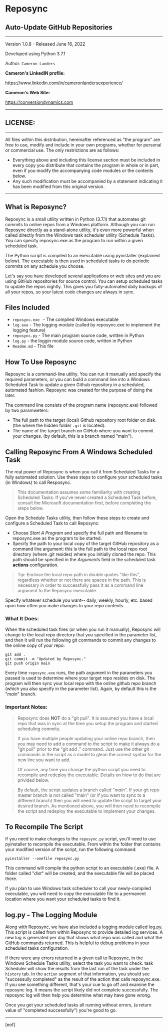 
# Reposync  
## Auto-Update GitHub Repositories  
  
--------------------------------------------------------------
Version 1.0.8 - Released June 16, 2022

Developed using Python 3.7.1

Author: `Cameron Landers`

__Cameron's LinkedIN profile:__ 

https://www.linkedin.com/in/cameronlandersexperience/
 
__Cameron's Web Site:__

https://conversiondynamics.com

--------------------------------------------------------------
## LICENSE:

--------------------------------------------------------------
All files within this distribution, hereinafter referenced as "the program" are free to use, modify and include in your own programs, whether for personal or commercial use. The only restrictions are as follows: 
- Everything above and including this license section must be included in every copy you distribute that contains the program in whole or in part, even if you modify the accompanying code modules or the contents below. 
- Any such modification must be accompanied by a statement indicating it has been modified from this original version. 

--------------------------------------------------------------
  
## What is Reposync?
Reposync is a small utility written in Python (3.7.1) that automates git commits to online repos from a Windows platform. Although you can run Reposync directly as a stand-alone utility, it's even more powerful when called directly from the Windows task scheduler utility (Schedule Tasks). You can specify reposync.exe as the program to run within a given scheduled task. 

The Python script is compiled to an executable using pyinstaller (explained below). 
The executable is then used in scheduled tasks to do periodic commits on any schedule you choose. 

Let's say you have developed several applications or web sites and you are using GitHub repositories for source control. You can setup scheduled tasks to update the repos nightly. This gives you fully-automated daily backups of all your repos, so your latest code changes are always in sync. 

## Files Included 
- `reposync.exe ` - The compiled Windows executable 
- `log.exe` - The logging module (called by reposync.exe to implement the logging feature)
- `reposync.py` - The main program source code, written in Python
- `log.py` - the loggin module source code, written in Python
- `Readme.md` - This file
 
## How To Use Reposync
Reposync is a command-line utility. You can run it manually and specify the required parameters, or you can build a command line into a Windows Scheduled Task to update a given Github repository in a scheduled, automated fashion. Reposync was created for the purpose of doing the later.

The command line consists of the program name (reposync.exe) followed by two paramweters:
- The full path to the target (local) Github repository root folder on disk. (the where the hidden folder `.git` is located).
- The name of the target branch on GitHub where you want to commit your changes. (by default, this is a branch named "main").

## Calling Reposync From A Windows Scheduled Task  
  
The real power of Reposync is when you call it from Scheduled Tasks for a fully automated solution. Use these steps to configure your scheduled tasks (in Windows) to call Resposync. 

>This documentation assumes some familiarity with creating Scheduled Tasks. If you've never created a Scheduled Task before, consult the Microsoft documentation first, before completing the steps below.

Open the Schedule Tasks utility, then follow these steps to create and configure a Scheduled Task to call Reposync:
- Choose _Start A Program_ and specify the full path and filename to reposync.exe as the program to be started. 
- Specify the path to your local copy of the target GitHub repository as a command line argument: this is the full path to the local repo root directory (where .git resides) where you initially cloned the repo. This path should be specified in the _Arguments_ field in the scheduled task __actions__ configuration.  

>Tip: Enclose the local repo path in double quotes "like this", regardless whether or not there are spaces in the path. This is necessary in order to successfully pass it as a command line argument to the Reposync executable.  
 
Specify whatever schedule you want-- daily, weekly, hourly, etc. based upon how often you make changes to your repo contents. 

### What It Does:

When the scheduled task fires (or when you run it manually), Reposync will change to the local repo directory that you specified in the parameter list, and then it will run the following git commands to commit any changes to the online copy of your repo: 
 
    git add . 
    git commit -m "Updated by Reposync." 
    git push origin main 

Every time `reposync.exe` runs, the path argument in the parameters you passed is used to determine where your target repo resides on disk. The program will then sync your local repo with the online github repo branch (which you also specify in the parameter list). Again, by default this is the "_main_" branch. 
 
### Important Notes: 
>Reposync does **NOT** do a "git pull". It is assumed you have a local repo that was in sync at the time you setup the program and started scheduling commits. 
> 
>If you have multiple people updating your online repo branch, then you may need to add a command to the script to make it always do a "git pull" prior to the "git add ." command. Just use the other git commands in the script as a model to glean the correct syntax for the new line you want to add.  
>  
>Of course, any time you change the python script you need to recompile and redeploy the executable. Details on hiow to do that are privided below. 
 
>By default, the script updates a branch called "_main_". If your git repo master branch is not called "main" (or if you want to sync to a different branch) then you will need to update the script to target your desired branch. As mentioned above, you will then need to recompile the script and redeploy the executable to implement your changes. 

## To Recompile The Script  
If you need to make changes to the `reposync.py` script, you'll need to use pyinstaller to recompile the executable. From within the folder that contains your modified version of the script, run the following command:  

    pyinstaller --onefile reposync.py

This command will compile the python script to an executable (.exe) file. A folder called "_dist_" will be created, and the executable file will be placed there. 
 
If you plan to use Windows task scheduler to call your newly-compiled executable, you will need to copy the executable file to a permanent location where you want your scheduled tasks to find it.   

## log.py - The Logging Module

Along with Reposync, we have also included a logging module called log.py. This script is called from within Reposync to provide detailed log services. A new log is generated per day that shows what repo was called and what the GitHub commands returned. This is helpful to debug problems in your scheduled tasks configuration. 

If there were any errors returned in a given call to Reposync, in the Windows Schedule Tasks utility, select the task you want to check. task Scheduler will show the results from the last run of the task under the `history` tab. In the `action` segment of that information, you should see "successully completed" as the result of the action that calls reposync.exe. If you see something different, that's your cue to go off and examine the reposync log. It means the script likely did not complete successfully. The reposync log will then help you determine what may have gone wrong. 

Once you get your scheduled tasks all running without errors, (a return value of "completed successfully") you're good to go.

---
[eof]  

  
